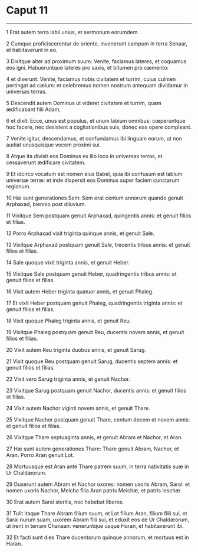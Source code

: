# Caput 11

***

1 Erat autem terra labii unius, et sermonum eorumdem.

2 Cumque proficiscerentur de oriente, invenerunt campum in terra Senaar, et habitaverunt in eo.

3 Dixitque alter ad proximum suum: Venite, faciamus lateres, et coquamus eos igni. Habueruntque lateres pro saxis, et bitumen pro cæmento:

4 et dixerunt: Venite, faciamus nobis civitatem et turrim, cuius culmen pertingat ad cælum: et celebremus nomen nostrum antequam dividamur in universas terras.

5 Descendit autem Dominus ut videret civitatem et turrim, quam ædificabant filii Adam,

6 et dixit: Ecce, unus est populus, et unum labium omnibus: cœperuntque hoc facere, nec desistent a cogitationibus suis, donec eas opere compleant.

7 Venite igitur, descendamus, et confundamus ibi linguam eorum, ut non audiat unusquisque vocem proximi sui.

8 Atque ita divisit eos Dominus ex illo loco in universas terras, et cessaverunt ædificare civitatem.

9 Et idcirco vocatum est nomen eius Babel, quia ibi confusum est labium universæ terræ: et inde dispersit eos Dominus super faciem cunctarum regionum.

10 Hæ sunt generationes Sem: Sem erat centum annorum quando genuit Arphaxad, biennio post diluvium.

11 Vixitque Sem postquam genuit Arphaxad, quingentis annis: et genuit filios et filias.

12 Porro Arphaxad vixit triginta quinque annis, et genuit Sale.

13 Vixitque Arphaxad postquam genuit Sale, trecentis tribus annis: et genuit filios et filias.

14 Sale quoque vixit triginta annis, et genuit Heber.

15 Vixitque Sale postquam genuit Heber, quadringentis tribus annis: et genuit filios et filias.

16 Vixit autem Heber triginta quatuor annis, et genuit Phaleg.

17 Et vixit Heber postquam genuit Phaleg, quadringentis triginta annis: et genuit filios et filias.

18 Vixit quoque Phaleg triginta annis, et genuit Reu.

19 Vixitque Phaleg postquam genuit Reu, ducentis novem annis, et genuit filios et filias.

20 Vixit autem Reu triginta duobus annis, et genuit Sarug.

21 Vixit quoque Reu postquam genuit Sarug, ducentis septem annis: et genuit filios et filias.

22 Vixit vero Sarug triginta annis, et genuit Nachor.

23 Vixitque Sarug postquam genuit Nachor, ducentis annis: et genuit filios et filias.

24 Vixit autem Nachor viginti novem annis, et genuit Thare.

25 Vixitque Nachor postquam genuit Thare, centum decem et novem annis: et genuit filios et filias.

26 Vixitque Thare septuaginta annis, et genuit Abram et Nachor, et Aran.

27 Hæ sunt autem generationes Thare: Thare genuit Abram, Nachor, et Aran. Porro Aran genuit Lot.

28 Mortuusque est Aran ante Thare patrem suum, in terra nativitatis suæ in Ur Chaldæorum.

29 Duxerunt autem Abram et Nachor uxores: nomen uxoris Abram, Sarai: et nomen uxoris Nachor, Melcha filia Aran patris Melchæ, et patris Ieschæ.

30 Erat autem Sarai sterilis, nec habebat liberos.

31 Tulit itaque Thare Abram filium suum, et Lot filium Aran, filium filii sui, et Sarai nurum suam, uxorem Abram filii sui, et eduxit eos de Ur Chaldæorum, ut irent in terram Chanaan: veneruntque usque Haran, et habitaverunt ibi.

32 Et facti sunt dies Thare ducentorum quinque annorum, et mortuus est in Haran.

